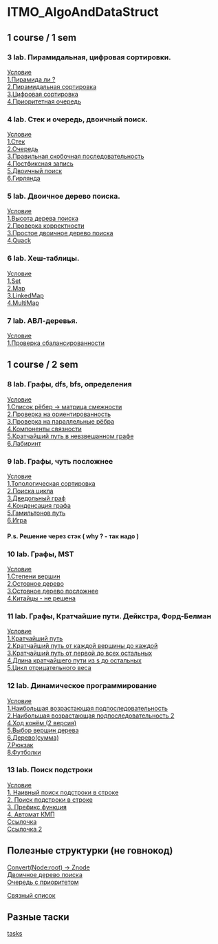 # ITMO_AlgoAndDataStruct
<h2> 1 course / 1 sem </h2>
<h3> 3 lab. Пирамидальная, цифровая сортировки. </h3>
<a href="https://github.com/babtiss/ITMO_AlgoAndDataStruct/blob/main/Algo%201%20course/3%20lab/problems3.pdf"> Условие </a> <br/>
<a href="https://github.com/babtiss/ITMO_AlgoAndDataStruct/blob/main/Algo%201%20course/3%20lab/1.py"> 1.Пирамида ли ? </a> <br/>
<a href="https://github.com/babtiss/ITMO_AlgoAndDataStruct/blob/main/Algo%201%20course/3%20lab/2.py"> 2.Пирамидальная сортировка  </a> <br/>
<a href="https://github.com/babtiss/ITMO_AlgoAndDataStruct/blob/main/Algo%201%20course/3%20lab/3.py"> 3.Цифровая сортировка  </a> <br/>
<a href="https://github.com/babtiss/ITMO_AlgoAndDataStruct/blob/main/Algo%201%20course/3%20lab/4.py"> 4.Приоритетная очередь </a> <br/>
<h3> 4 lab. Стек и очередь, двоичный поиск. </h3>
<a href="https://github.com/babtiss/ITMO_AlgoAndDataStruct/blob/main/Algo%201%20course/4%20lab/problems4.pdf"> Условие </a> <br/>
<a href="https://github.com/babtiss/ITMO_AlgoAndDataStruct/blob/main/Algo%201%20course/4%20lab/1.py"> 1.Стек </a> <br/>
<a href="https://github.com/babtiss/ITMO_AlgoAndDataStruct/blob/main/Algo%201%20course/4%20lab/2.py"> 2.Очередь </a> <br/>
<a href="https://github.com/babtiss/ITMO_AlgoAndDataStruct/blob/main/Algo%201%20course/4%20lab/3.py"> 3.Правильная скобочная последовательность </a> <br/>
<a href="https://github.com/babtiss/ITMO_AlgoAndDataStruct/blob/main/Algo%201%20course/4%20lab/4.py"> 4.Постфиксная запись </a> <br/>
<a href="https://github.com/babtiss/ITMO_AlgoAndDataStruct/blob/main/Algo%201%20course/4%20lab/5.py"> 5.Двоичный поиск </a> <br/>
<a href="https://github.com/babtiss/ITMO_AlgoAndDataStruct/blob/main/Algo%201%20course/4%20lab/6.py"> 6.Гирлянда </a> <br/>
<h3> 5 lab. Двоичное дерево поиска. </h3>
<a href="https://github.com/babtiss/ITMO_AlgoAndDataStruct/blob/main/Algo%201%20course/6%20lab/problems6.pdf"> Условие </a> <br/>
<a href="https://github.com/babtiss/ITMO_AlgoAndDataStruct/blob/main/Algo%201%20course/5%20lab/1.py"> 1.Высота дерева поиска </a> <br/>
<a href="https://github.com/babtiss/ITMO_AlgoAndDataStruct/blob/main/Algo%201%20course/5%20lab/2.py"> 2.Проверка корректности </a> <br/>
<a href="https://github.com/babtiss/ITMO_AlgoAndDataStruct/blob/main/Algo%201%20course/5%20lab/3.py"> 3.Простое двоичное дерево поиска </a> <br/>
<a href="https://github.com/babtiss/ITMO_AlgoAndDataStruct/blob/main/Algo%201%20course/5%20lab/4.py"> 4.Quack </a> <br/>
<h3> 6 lab. Хеш-таблицы. </h3>
<a href="https://github.com/babtiss/ITMO_AlgoAndDataStruct/blob/main/Algo%201%20course/5%20lab/problems5.pdf"> Условие </a> <br/>
<a href="https://github.com/babtiss/ITMO_AlgoAndDataStruct/blob/main/Algo%201%20course/6%20lab/1.py"> 1.Set </a> <br/>
<a href="https://github.com/babtiss/ITMO_AlgoAndDataStruct/blob/main/Algo%201%20course/6%20lab/2.py"> 2.Map </a> <br/>
<a href="https://github.com/babtiss/ITMO_AlgoAndDataStruct/blob/main/Algo%201%20course/6%20lab/3.py"> 3.LinkedMap </a> <br/>
<a href="https://github.com/babtiss/ITMO_AlgoAndDataStruct/blob/main/Algo%201%20course/6%20lab/4.py"> 4.MultiMap </a> <br/>
<h3> 7 lab. АВЛ-деревья. </h3>
<a href="https://github.com/babtiss/ITMO_AlgoAndDataStruct/blob/main/Algo%201%20course/7%20lab/problems7.pdf"> Условие </a> <br/>
<a href="https://github.com/babtiss/ITMO_AlgoAndDataStruct/blob/main/Algo%201%20course/7%20lab/1.py"> 1.Проверка сбалансированности </a> <br/>
<h2> 1 course / 2 sem </h2>
<h3> 8 lab. Графы, dfs, bfs, определения </h3>
<a href="https://github.com/babtiss/ITMO_AlgoAndDataStruct/blob/main/Algo%201%20course/8%20lab/problems8.pdf"> Условие </a> <br/>
<a href="https://github.com/babtiss/ITMO_AlgoAndDataStruct/blob/main/Algo%201%20course/8%20lab/1.py"> 1.Список рёбер -> матрица смежности </a> <br/>
<a href="https://github.com/babtiss/ITMO_AlgoAndDataStruct/blob/main/Algo%201%20course/8%20lab/2.py"> 2.Проверка на ориентированность </a> <br/>
<a href="https://github.com/babtiss/ITMO_AlgoAndDataStruct/blob/main/Algo%201%20course/8%20lab/3.py"> 3.Проверка на параллельные рёбра </a> <br/>
<a href="https://github.com/babtiss/ITMO_AlgoAndDataStruct/blob/main/Algo%201%20course/8%20lab/4.py"> 4.Компоненты связности </a> <br/>
<a href="https://github.com/babtiss/ITMO_AlgoAndDataStruct/blob/main/Algo%201%20course/8%20lab/5.py"> 5.Кратчайший путь в невзвешанном графе </a> <br/>
<a href="https://github.com/babtiss/ITMO_AlgoAndDataStruct/blob/main/Algo%201%20course/8%20lab/6.py"> 6.Лабиринт </a> <br/>
<h3> 9 lab. Графы, чуть посложнее </h3>
<a href="https://github.com/babtiss/ITMO_AlgoAndDataStruct/blob/main/Algo%201%20course/9%20lab/problems9.pdf"> Условие </a> <br/>
<a href="https://github.com/babtiss/ITMO_AlgoAndDataStruct/blob/main/Algo%201%20course/9%20lab/1.py"> 1.Топологическая сортировка </a> <br/>
<a href="https://github.com/babtiss/ITMO_AlgoAndDataStruct/blob/main/Algo%201%20course/9%20lab/2.py"> 2.Поиска цикла </a> <br/>
<a href="https://github.com/babtiss/ITMO_AlgoAndDataStruct/blob/main/Algo%201%20course/9%20lab/3.py"> 3.Дведольный граф </a> <br/>
<a href="https://github.com/babtiss/ITMO_AlgoAndDataStruct/blob/main/Algo%201%20course/9%20lab/4.py"> 4.Конденсация графа </a> <br/>
<a href="https://github.com/babtiss/ITMO_AlgoAndDataStruct/blob/main/Algo%201%20course/9%20lab/5.py"> 5.Гамильтонов путь </a> <br/>
<a href="https://github.com/babtiss/ITMO_AlgoAndDataStruct/blob/main/Algo%201%20course/9%20lab/6.py"> 6.Игра </a> <br/>
<h4> P.s. Решение через стэк ( why ? - так надо ) </h4>
<h3> 10 lab. Графы, MST </h3>
<a href="https://github.com/babtiss/ITMO_AlgoAndDataStruct/blob/main/Algo%201%20course/10%20lab/problems10.pdf"> Условие </a> <br/>
<a href="https://github.com/babtiss/ITMO_AlgoAndDataStruct/blob/main/Algo%201%20course/10%20lab/1.py"> 1.Степени вершин </a> <br/>
<a href="https://github.com/babtiss/ITMO_AlgoAndDataStruct/blob/main/Algo%201%20course/10%20lab/2.py"> 2.Остовное дерево </a> <br/>
<a href="https://github.com/babtiss/ITMO_AlgoAndDataStruct/blob/main/Algo%201%20course/10%20lab/3.py"> 3.Остовное дерево посложнее </a> <br/>
<a href="https://github.com/babtiss/ITMO_AlgoAndDataStruct/blob/main/Algo%201%20course/10%20lab/4_ne_rabotaet.py"> 4.Китайцы - не решена </a> <br/>
<h3> 11 lab. Графы, Кратчайшие пути. Дейкстра, Форд-Белман </h3>
<a href="https://github.com/babtiss/ITMO_AlgoAndDataStruct/blob/main/Algo%201%20course/11%20lab/problems11.pdf"> Условие </a> <br/>
<a href="https://github.com/babtiss/ITMO_AlgoAndDataStruct/blob/main/Algo%201%20course/11%20lab/1.py"> 1.Кратчайший путь </a> <br/>
<a href="https://github.com/babtiss/ITMO_AlgoAndDataStruct/blob/main/Algo%201%20course/11%20lab/2.py"> 2.Кратчайший путь от каждой вершины до каждой </a> <br/>
<a href="https://github.com/babtiss/ITMO_AlgoAndDataStruct/blob/main/Algo%201%20course/11%20lab/3.py"> 3.Кратчайший путь от первой до всех остальных </a> <br/>
<a href="https://github.com/babtiss/ITMO_AlgoAndDataStruct/blob/main/Algo%201%20course/11%20lab/4.py"> 4.Длина кратчайшего пути из s до остальных </a> <br/>
<a href="https://github.com/babtiss/ITMO_AlgoAndDataStruct/blob/main/Algo%201%20course/11%20lab/5.py"> 5.Цикл отрицательного веса </a> <br/>
<h3> 12 lab. Динамическое программирование </h3>
<a href="https://github.com/babtiss/ITMO_AlgoAndDataStruct/blob/main/Algo%201%20course/12%20lab/problems12n.pdf"> Условие </a> <br/>
<a href="https://github.com/babtiss/ITMO_AlgoAndDataStruct/blob/main/Algo%201%20course/12%20lab/1.py"> 1.Наибольшая возрастающая подпоследовательность </a> <br/>
<a href="https://github.com/babtiss/ITMO_AlgoAndDataStruct/blob/main/Algo%201%20course/12%20lab/2.cpp"> 2.Наибольшая возрастающая подпоследовательность 2 </a> <br/>
<a href="https://github.com/babtiss/ITMO_AlgoAndDataStruct/blob/main/Algo%201%20course/12%20lab/4.py"> 4.Ход конём (2 версия) </a> <br/>
<a href="https://github.com/babtiss/ITMO_AlgoAndDataStruct/blob/main/Algo%201%20course/12%20lab/5.py"> 5.Выбор вершин дерева </a> <br/>
<a href="https://github.com/babtiss/ITMO_AlgoAndDataStruct/blob/main/Algo%201%20course/12%20lab/6.py"> 6.Дерево(сумма) </a> <br/>
<a href="https://github.com/babtiss/ITMO_AlgoAndDataStruct/blob/main/Algo%201%20course/12%20lab/7.py"> 7.Рюкзак </a> <br/>
<a href="https://github.com/babtiss/ITMO_AlgoAndDataStruct/blob/main/Algo%201%20course/12%20lab/8.py"> 8.Футболки </a> <br/>
<h3> 13 lab. Поиск подстроки </h3>
<a href="https://github.com/babtiss/ITMO_AlgoAndDataStruct/blob/main/Algo%201%20course/13%20lab/problems13n.pdf"> Условие </a> <br/>
<a href="https://github.com/babtiss/ITMO_AlgoAndDataStruct/blob/main/Algo%201%20course/13%20lab/1.py"> 1. Наивный поиск подстроки в строке </a> <br/>
<a href="https://github.com/babtiss/ITMO_AlgoAndDataStruct/blob/main/Algo%201%20course/13%20lab/2.py"> 2. Поиск подстроки в строке </a> <br/>
<a href="https://github.com/babtiss/ITMO_AlgoAndDataStruct/blob/main/Algo%201%20course/13%20lab/3.py"> 3. Префикс функция </a> <br/>
<a href="https://github.com/babtiss/ITMO_AlgoAndDataStruct/blob/main/Algo%201%20course/13%20lab/4.py"> 4. Автомат КМП </a> <br/>
<a href="https://neerc.ifmo.ru/wiki/index.php?title=%D0%90%D0%BB%D0%B3%D0%BE%D1%80%D0%B8%D1%82%D0%BC_%D0%90%D1%85%D0%BE-%D0%9A%D0%BE%D1%80%D0%B0%D1%81%D0%B8%D0%BA"> Ссылочка </a> <br/>
<a href="https://ru.wikipedia.org/wiki/%D0%90%D0%BB%D0%B3%D0%BE%D1%80%D0%B8%D1%82%D0%BC_%D0%90%D1%85%D0%BE_%E2%80%94_%D0%9A%D0%BE%D1%80%D0%B0%D1%81%D0%B8%D0%BA"> Ссылочка 2 </a> <br/>
<h2> Полезные структурки (не говнокод) </h2>
<a href="https://github.com/babtiss/ITMO_AlgoAndDataStruct/blob/main/Algo%201%20course/structures/Convert.py"> Convert(Node:root) -> Znode </a> <br/>
<a href="https://github.com/babtiss/ITMO_AlgoAndDataStruct/blob/main/Algo%201%20course/structures/%D0%94%D0%B2%D0%BE%D0%B8%D1%87%D0%BD%D0%BE%D0%B5%20%D0%B4%D0%B5%D1%80%D0%B5%D0%B2%D0%BE%20%D0%BF%D0%BE%D0%B8%D1%81%D0%BA%D0%B0.py"> Двоичное дерево поиска </a> <br/>
<a href="https://github.com/babtiss/ITMO_AlgoAndDataStruct/blob/main/Algo%201%20course/structures/%D0%9E%D1%87%D0%B5%D1%80%D0%B5%D0%B4%D1%8C%20%D1%81%20%D0%BF%D1%80%D0%B8%D0%BE%D1%80%D0%B8%D1%82%D0%B5%D1%82%D0%BE%D0%BC.py"> Очередь с приоритетом </a> <br/>

<a href="https://github.com/babtiss/ITMO_AlgoAndDataStruct/blob/main/Algo%201%20course/structures/%D0%A1%D0%B2%D1%8F%D0%B7%D0%BD%D1%8B%D0%B9%20%D1%81%D0%BF%D0%B8%D1%81%D0%BE%D0%BA.py"> Связный список </a> <br/>
<h2> Разные таски </h2>
<a href="https://github.com/babtiss/ITMO_AlgoAndDataStruct/tree/main/Algo%201%20course/different%20tasks"> tasks </a> <br/>
